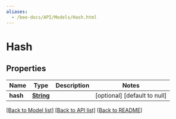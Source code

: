 ```yaml
---
aliases:
  - /bee-docs/API/Models/Hash.html
---
```


# Hash
## Properties

Name | Type | Description | Notes
------------ | ------------- | ------------- | -------------
**hash** | [**String**](string.html) |  | [optional] [default to null]

[[Back to Model list]](../README.html#documentation-for-models) [[Back to API list]](../README.html#documentation-for-api-endpoints) [[Back to README]](../README.html)
